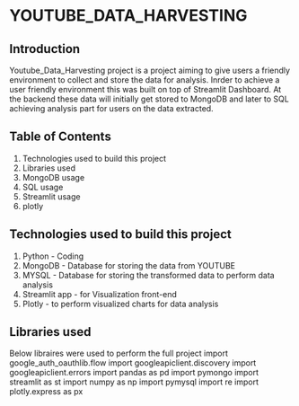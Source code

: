 # **YOUTUBE_DATA_HARVESTING**

## **Introduction**

Youtube_Data_Harvesting project is a project aiming to give users a friendly environment to collect and store the data for analysis. Inrder to achieve a user friendly environment this was built on top of Streamlit Dashboard. At the backend these data will initially get stored to MongoDB and later to SQL achieving analysis part for users on the data extracted.


## **Table of Contents**
   1.  Technologies used to build this project
   2.  Libraries used
   3.  MongoDB usage
   4.  SQL usage
   5.  Streamlit usage
   6.  plotly 


## **Technologies used to build this project**
  1. Python - Coding
  2. MongoDB - Database for storing the data from YOUTUBE
  3. MYSQL - Database for storing the transformed data to perform data analysis
  4. Streamlit app - for Visualization front-end
  5. Plotly - to perform visualized charts for data analysis


## **Libraries used**
Below libraires were used to perform the full project
import google_auth_oauthlib.flow
import googleapiclient.discovery
import googleapiclient.errors
import pandas as pd
import pymongo
import streamlit as st 
import numpy as np
import pymysql
import re
import plotly.express as px 




